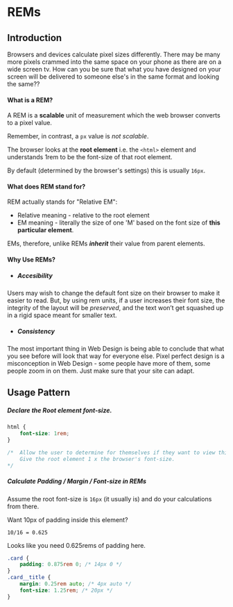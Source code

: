 # REMs

## Introduction

Browsers and devices calculate pixel sizes differently. There may be many more pixels crammed into the same space on your phone as there are on a wide screen tv. How can you be sure that what you have designed on your screen will be delivered to someone else's in the same format and looking the same??

#### What is a REM?

A REM is a **scalable** unit of measurement which the web browser converts to a pixel value. 

Remember, in contrast, a `px` value is _not scalable_.

The browser looks at the **root element** i.e. the `<html>` element and understands 1rem to be the font-size of that root element.

By default (determined by the browser's settings) this is usually `16px`.

#### What does REM stand for?

REM actually stands for "Relative EM":

- Relative meaning - relative to the root element
- EM meaning - literally the size of one 'M' based on the font size of **this particular element**.

EMs, therefore, unlike REMs _**inherit**_ their value from parent elements. 

#### Why Use REMs?

- ##### Accesibility

Users may wish to change the default font size on their browser to make it easier to read. But, by using rem units, if a user increases their font size, the integrity of the layout will be _preserved_, and the text won’t get squashed up in a rigid space meant for smaller text.

- ##### Consistency

The most important thing in Web Design is being able to conclude that what you see before will look that way for everyone else. Pixel perfect design is a misconception in Web Design - some people have more of them, some people zoom in on them. Just make sure that your site can adapt.

## Usage Pattern

##### Declare the Root element font-size.

```css
html {
    font-size: 1rem;
}

/*  Allow the user to determine for themselves if they want to view things a little bigger.
    Give the root element 1 x the browser's font-size. 
*/
```

##### Calculate Padding / Margin / Font-size in REMs

Assume the root font-size is `16px` (it usually is) and do your calculations from there.

Want 10px of padding inside this element?

`10/16 = 0.625`

Looks like you need 0.625rems of padding here. 

```css
.card {
    padding: 0.875rem 0; /* 14px 0 */
}
.card__title {
    margin: 0.25rem auto; /* 4px auto */
    font-size: 1.25rem; /* 20px */ 
}

```